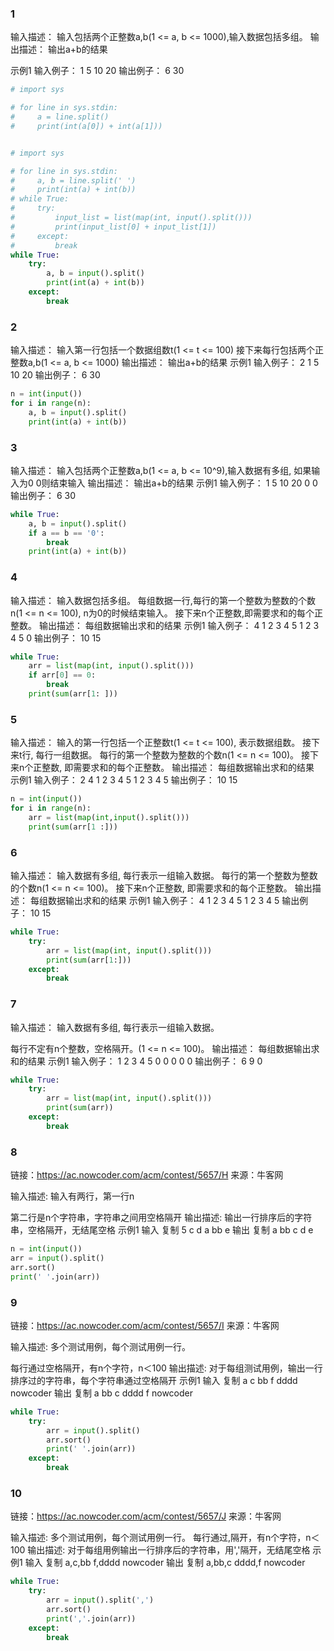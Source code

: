 ### 1

输入描述：
输入包括两个正整数a,b(1 <= a, b <= 1000),输入数据包括多组。
输出描述：
输出a+b的结果

示例1
输入例子：
1 5
10 20
输出例子：
6
30

```python
# import sys

# for line in sys.stdin:
#     a = line.split()
#     print(int(a[0]) + int(a[1]))


# import sys

# for line in sys.stdin:
#     a, b = line.split(' ')
#     print(int(a) + int(b))
# while True:
#     try:
#         input_list = list(map(int, input().split()))
#         print(input_list[0] + input_list[1])
#     except:
#         break
while True:
    try:
        a, b = input().split()
        print(int(a) + int(b))
    except:
        break
```

### 2

输入描述：
输入第一行包括一个数据组数t(1 <= t <= 100)
接下来每行包括两个正整数a,b(1 <= a, b <= 1000)
输出描述：
输出a+b的结果
示例1
输入例子：
2
1 5
10 20
输出例子：
6
30

```python
n = int(input())
for i in range(n):
    a, b = input().split()
    print(int(a) + int(b))
```

### 3 

输入描述：
输入包括两个正整数a,b(1 <= a, b <= 10^9),输入数据有多组, 如果输入为0 0则结束输入
输出描述：
输出a+b的结果
示例1
输入例子：
1 5
10 20
0 0
输出例子：
6
30

```python
while True:
    a, b = input().split()
    if a == b == '0':
        break
    print(int(a) + int(b))
```

### 4 

输入描述：
输入数据包括多组。
每组数据一行,每行的第一个整数为整数的个数n(1 <= n <= 100), n为0的时候结束输入。
接下来n个正整数,即需要求和的每个正整数。
输出描述：
每组数据输出求和的结果
示例1
输入例子：
4 1 2 3 4
5 1 2 3 4 5
0
输出例子：
10
15

```python
while True:
    arr = list(map(int, input().split()))
    if arr[0] == 0:
        break 
    print(sum(arr[1: ]))
```

### 5

输入描述：
输入的第一行包括一个正整数t(1 <= t <= 100), 表示数据组数。
接下来t行, 每行一组数据。
每行的第一个整数为整数的个数n(1 <= n <= 100)。
接下来n个正整数, 即需要求和的每个正整数。
输出描述：
每组数据输出求和的结果
示例1
输入例子：
2
4 1 2 3 4
5 1 2 3 4 5
输出例子：
10
15

```python
n = int(input())
for i in range(n):
    arr = list(map(int,input().split()))
    print(sum(arr[1 :]))
```

### 6 

输入描述：
输入数据有多组, 每行表示一组输入数据。
每行的第一个整数为整数的个数n(1 <= n <= 100)。
接下来n个正整数, 即需要求和的每个正整数。
输出描述：
每组数据输出求和的结果
示例1
输入例子：
4 1 2 3 4
5 1 2 3 4 5
输出例子：
10
15

```python
while True:
    try:
        arr = list(map(int, input().split()))
        print(sum(arr[1:]))
    except:
        break 
```

### 7 

输入描述：
输入数据有多组, 每行表示一组输入数据。

每行不定有n个整数，空格隔开。(1 <= n <= 100)。
输出描述：
每组数据输出求和的结果
示例1
输入例子：
1 2 3
4 5
0 0 0 0 0
输出例子：
6
9
0

```python
while True:
    try:
        arr = list(map(int, input().split()))
        print(sum(arr))
    except:
        break 
```

### 8

链接：https://ac.nowcoder.com/acm/contest/5657/H
来源：牛客网

输入描述:
输入有两行，第一行n

第二行是n个字符串，字符串之间用空格隔开
输出描述:
输出一行排序后的字符串，空格隔开，无结尾空格
示例1
输入
复制
5
c d a bb e
输出
复制
a bb c d e

```python
n = int(input())
arr = input().split()
arr.sort()
print(' '.join(arr))
```

### 9 

链接：https://ac.nowcoder.com/acm/contest/5657/I
来源：牛客网

输入描述:
多个测试用例，每个测试用例一行。

每行通过空格隔开，有n个字符，n＜100
输出描述:
对于每组测试用例，输出一行排序过的字符串，每个字符串通过空格隔开
示例1
输入
复制
a c bb
f dddd
nowcoder
输出
复制
a bb c
dddd f
nowcoder

```python
while True:
    try:
        arr = input().split()
        arr.sort()
        print(' '.join(arr))
    except:
        break
```

### 10 

链接：https://ac.nowcoder.com/acm/contest/5657/J
来源：牛客网

输入描述:
多个测试用例，每个测试用例一行。
每行通过,隔开，有n个字符，n＜100
输出描述:
对于每组用例输出一行排序后的字符串，用','隔开，无结尾空格
示例1
输入
复制
a,c,bb
f,dddd
nowcoder
输出
复制
a,bb,c
dddd,f
nowcoder

```python
while True:
    try:
        arr = input().split(',')
        arr.sort()
        print(','.join(arr))
    except:
        break 
```